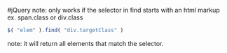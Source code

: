 #jQuery
note: only works if the selector in find starts with an html markup ex. span.class or div.class
```js
$( "elem" ).find( "div.targetClass" )
```

note: it will return all elements that match the selector.

